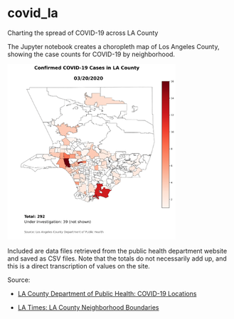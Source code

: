 # covid_la
Charting the spread of COVID-19 across LA County

The Jupyter notebook creates a choropleth map of Los Angeles County, showing the case counts for COVID-19 by neighborhood.

<img src="covid_la.gif" alt="Map of COVID-19 cases in Los Angeles County" width="75%"/>

Included are data files retrieved from the public health department website and saved as CSV files.  Note that the totals do not necessarily add up, and this is a direct transcription of values on the site.

Source:
* [LA County Department of Public Health: COVID-19 Locations](http://publichealth.lacounty.gov/media/Coronavirus/locations.htm)

* [LA Times: LA County Neighborhood Boundaries](http://boundaries.latimes.com/set/la-county-neighborhoods-current/)

